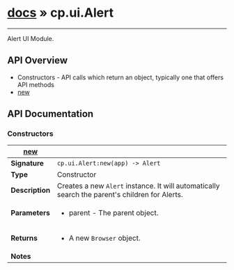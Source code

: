 # [docs](index.md) » cp.ui.Alert
---

Alert UI Module.

## API Overview
* Constructors - API calls which return an object, typically one that offers API methods
 * [new](#new)

## API Documentation

### Constructors

| [new](#new)         |                                                                                     |
| --------------------------------------------|-------------------------------------------------------------------------------------|
| **Signature**                               | `cp.ui.Alert:new(app) -> Alert`                                                                    |
| **Type**                                    | Constructor                                                                     |
| **Description**                             | Creates a new `Alert` instance. It will automatically search the parent's children for Alerts.                                                                     |
| **Parameters**                              | <ul><li>parent - The parent object.</li></ul> |
| **Returns**                                 | <ul><li>A new `Browser` object.</li></ul>          |
| **Notes**                                   | <ul></ul>                |

